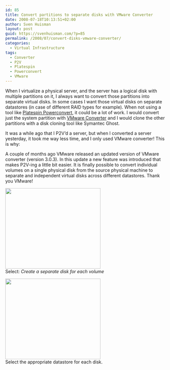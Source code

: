 ```yaml
---
id: 85
title: Convert partitions to separate disks with VMware Converter
date: 2008-07-18T10:13:51+02:00
author: Sven Huisman
layout: post
guid: https://svenhuisman.com/?p=85
permalink: /2008/07/convert-disks-vmware-converter/
categories:
  - Virtual Infrastructure
tags:
  - Converter
  - P2V
  - Platespin
  - Powerconvert
  - VMware
---
```

When I virtualize a physical server, and the server has a logical disk with multiple partitions on it, I always want to convert those partitions into separate virtual disks. In some cases I want those virtual disks on separate datastores (in case of different RAID types for example). When not using a tool like <a title="Platespin Powerconvert" href="https://www.platespin.com/products/powerconvert/" target="_blank">Platespin Powerconvert</a>, it could be a lot of work. I would convert just the system partition with <a title="VMware converter" href="https://www.vmware.com/products/converter/" target="_blank">VMware Converter</a> and I would clone the other partitions with a disk cloning tool like Symantec Ghost.

It was a while ago that I P2V’d a server, but when I converted a server yesterday, it took me way less time, and I only used VMware converter! This is why:

<!--more-->A couple of months ago VMware released an updated version of VMware converter (version 3.0.3). In this update a new feature was introduced that makes P2V-ing a little bit easier. It is finally possible to convert individual volumes on a single physical disk from the source physical machine to separate and independent virtual disks across different datastores. Thank you VMware!

[](https://svenhuisman.com/wp-content/uploads/2008/07/converter303.jpg)[<img class="alignnone size-medium wp-image-84" title="converter303" src="https://svenhuisman.com/wp-content/uploads/2008/07/converter303-300x253.jpg" alt="" width="300" height="253" srcset="https://svenhuisman.com/wp-content/uploads/2008/07/converter303-300x253.jpg 300w, https://svenhuisman.com/wp-content/uploads/2008/07/converter303.jpg 560w" sizes="(max-width: 300px) 100vw, 300px" />](https://svenhuisman.com/wp-content/uploads/2008/07/converter303.jpg)  
Select: _Create a separate disk for each volume_

[](https://svenhuisman.com/wp-content/uploads/2008/07/converter303-2.jpg)[<img class="alignnone size-medium wp-image-86" title="converter303-2" src="https://svenhuisman.com/wp-content/uploads/2008/07/converter303-2-300x253.jpg" alt="" width="300" height="253" srcset="https://svenhuisman.com/wp-content/uploads/2008/07/converter303-2-300x253.jpg 300w, https://svenhuisman.com/wp-content/uploads/2008/07/converter303-2.jpg 559w" sizes="(max-width: 300px) 100vw, 300px" />](https://svenhuisman.com/wp-content/uploads/2008/07/converter303-2.jpg)  
Select the appropriate datastore for each disk.